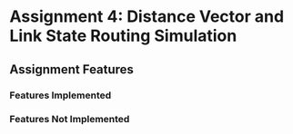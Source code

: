 # Assignment 4: Distance Vector and Link State Routing Simulation
## Assignment Features
### Features Implemented
### Features Not Implemented
